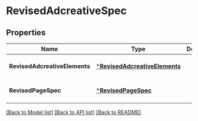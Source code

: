 # RevisedAdcreativeSpec

## Properties
Name | Type | Description | Notes
------------ | ------------- | ------------- | -------------
**RevisedAdcreativeElements** | [***RevisedAdcreativeElements**](revised_adcreative_elements.md) |  | [optional] [default to null]
**RevisedPageSpec** | [***RevisedPageSpec**](revised_page_spec.md) |  | [optional] [default to null]

[[Back to Model list]](../README.md#documentation-for-models) [[Back to API list]](../README.md#documentation-for-api-endpoints) [[Back to README]](../README.md)


